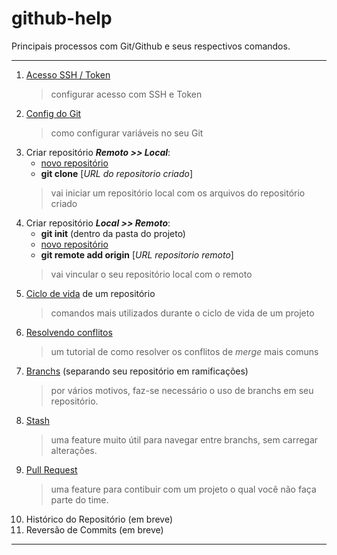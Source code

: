 # github-help
Principais processos com Git/Github e seus respectivos comandos.

---
1. [Acesso SSH / Token](/help/acesso.md)
    > configurar acesso com SSH e Token
2. [Config do Git](/help/config.md)
    > como configurar variáveis no seu Git
3. Criar repositório ***Remoto >> Local***:
    - [novo repositório](https://github.com/new)
    - **git clone** [*URL do repositorio criado*]
    > vai iniciar um repositório local com os arquivos do repositório criado
4. Criar repositório ***Local >> Remoto***:
    - **git init** (dentro da pasta do projeto)
    - [novo repositório](https://github.com/new)
    - **git remote add origin** [*URL repositorio remoto*]
    > vai vincular o seu repositório local com o remoto
5. [Ciclo de vida](/help/ciclo.md) de um repositório
    > comandos mais utilizados durante o ciclo de vida de um projeto
6. [Resolvendo conflitos](/help/conflito.md)
    > um tutorial de como resolver os conflitos de *merge* mais comuns 
7. [Branchs](/help/branch.md) (separando seu repositório em ramificações)
    > por vários motivos, faz-se necessário o uso de branchs em seu repositório.
8. [Stash](/help/stash.md)
    > uma feature muito útil para navegar entre branchs, sem carregar alterações.
9. [Pull Request](/help/pullrequest.md)
    > uma feature para contibuir com um projeto o qual você não faça parte do time.
10. Histórico do Repositório (em breve)
11. Reversão de Commits (em breve)

---